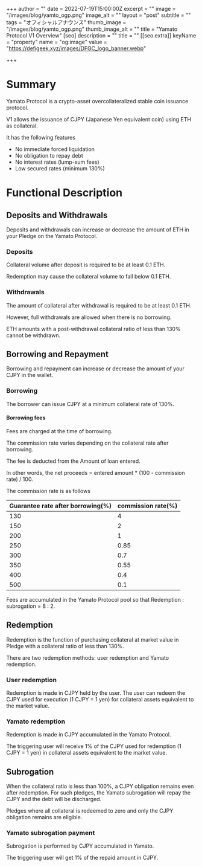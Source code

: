 +++
author = ""
date = 2022-07-19T15:00:00Z
excerpt = ""
image = "/images/blog/yamto_ogp.png"
image_alt = ""
layout = "post"
subtitle = ""
tags = "オフィシャルアナウンス"
thumb_image = "/images/blog/yamto_ogp.png"
thumb_image_alt = ""
title = "Yamato Protocol V1 Overview"
[seo]
description = ""
title = ""
[[seo.extra]]
keyName = "property"
name = "og:image"
value = "https://defigeek.xyz/images/DFGC_logo_banner.webp"

+++
# Summary

Yamato Protocol is a crypto-asset overcollateralized stable coin issuance protocol.

V1 allows the issuance of CJPY (Japanese Yen equivalent coin) using ETH as collateral.

It has the following features

* No immediate forced liquidation
* No obligation to repay debt
* No interest rates (lump-sum fees)
* Low secured rates (minimum 130%)

# Functional Description

## Deposits and Withdrawals

Deposits and withdrawals can increase or decrease the amount of ETH in your Pledge on the Yamato Protocol.

### Deposits

Collateral volume after deposit is required to be at least 0.1 ETH.

Redemption may cause the collateral volume to fall below 0.1 ETH.

### Withdrawals

The amount of collateral after withdrawal is required to be at least 0.1 ETH.

However, full withdrawals are allowed when there is no borrowing.

ETH amounts with a post-withdrawal collateral ratio of less than 130% cannot be withdrawn.

## Borrowing and Repayment

Borrowing and repayment can increase or decrease the amount of your CJPY in the wallet.

### Borrowing

The borrower can issue CJPY at a minimum collateral rate of 130%.

#### Borrowing fees

Fees are charged at the time of borrowing.

The commission rate varies depending on the collateral rate after borrowing.

The fee is deducted from the Amount of loan entered.

In other words, the net proceeds = entered amount * (100 - commission rate) / 100.

The commission rate is as follows

| Guarantee rate after borrowing(%) | commission rate(%) |
| --- | --- |
| 130 | 4 |
| 150 | 2 |
| 200 | 1 |
| 250 | 0.85 |
| 300 | 0.7 |
| 350 | 0.55 |
| 400 | 0.4 |
| 500 | 0.1 |

Fees are accumulated in the Yamato Protocol pool so that Redemption : subrogation = 8 : 2.

## Redemption

Redemption is the function of purchasing collateral at market value in Pledge with a collateral ratio of less than 130%.

There are two redemption methods: user redemption and Yamato redemption.

### User redemption

Redemption is made in CJPY held by the user. The user can redeem the CJPY used for execution (1 CJPY = 1 yen) for collateral assets equivalent to the market value.

### Yamato redemption

Redemption is made in CJPY accumulated in the Yamato Protocol.

The triggering user will receive 1% of the CJPY used for redemption (1 CJPY = 1 yen) in collateral assets equivalent to the market value.

## Subrogation

When the collateral ratio is less than 100%, a CJPY obligation remains even after redemption. For such pledges, the Yamato subrogation will repay the CJPY and the debt will be discharged.

Pledges where all collateral is redeemed to zero and only the CJPY obligation remains are eligible.

### Yamato subrogation payment

Subrogation is performed by CJPY accumulated in Yamato.

The triggering user will get 1% of the repaid amount in CJPY.